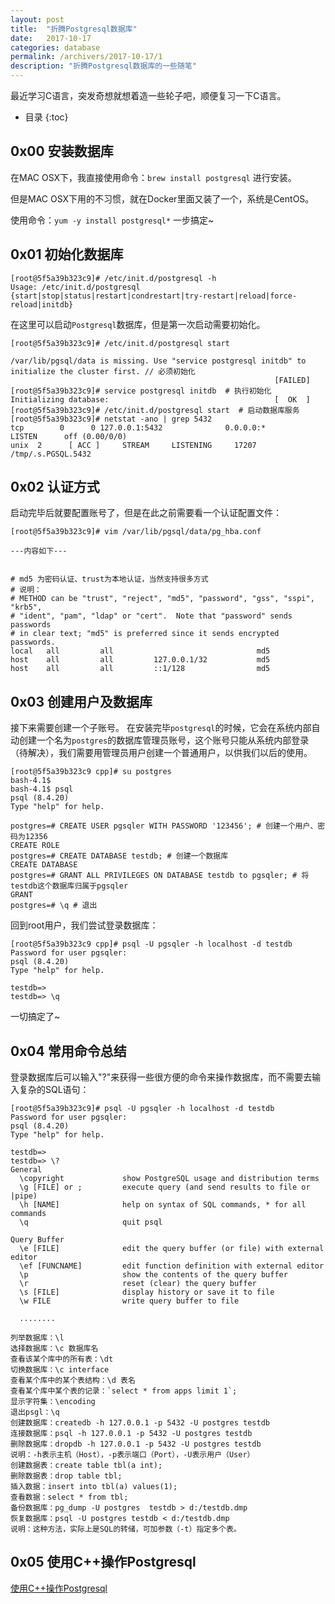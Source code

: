 ```yaml
---
layout: post
title:  "折腾Postgresql数据库"
date:   2017-10-17
categories: database
permalink: /archivers/2017-10-17/1
description: "折腾Postgresql数据库的一些随笔"
---
```

最近学习C语言，突发奇想就想着造一些轮子吧，顺便复习一下C语言。
<!--more-->
* 目录
{:toc}

## 0x00 安装数据库

在MAC OSX下，我直接使用命令：`brew install postgresql` 进行安装。

但是MAC OSX下用的不习惯，就在Docker里面又装了一个，系统是CentOS。

使用命令：`yum -y install postgresql*` 一步搞定~

## 0x01 初始化数据库

```
[root@5f5a39b323c9]# /etc/init.d/postgresql -h
Usage: /etc/init.d/postgresql {start|stop|status|restart|condrestart|try-restart|reload|force-reload|initdb}
```

在这里可以启动`Postgresql`数据库，但是第一次启动需要初始化。

```
[root@5f5a39b323c9]# /etc/init.d/postgresql start

/var/lib/pgsql/data is missing. Use "service postgresql initdb" to initialize the cluster first. // 必须初始化
                                                           [FAILED]
[root@5f5a39b323c9]# service postgresql initdb  # 执行初始化
Initializing database:                                     [  OK  ]
[root@5f5a39b323c9]# /etc/init.d/postgresql start  # 启动数据库服务
[root@5f5a39b323c9]# netstat -ano | grep 5432
tcp        0      0 127.0.0.1:5432              0.0.0.0:*                   LISTEN      off (0.00/0/0)
unix  2      [ ACC ]     STREAM     LISTENING     17207  /tmp/.s.PGSQL.5432
```

## 0x02 认证方式

启动完毕后就要配置账号了，但是在此之前需要看一个认证配置文件：


```
[root@5f5a39b323c9]# vim /var/lib/pgsql/data/pg_hba.conf

---内容如下---


# md5 为密码认证、trust为本地认证，当然支持很多方式
# 说明：
# METHOD can be "trust", "reject", "md5", "password", "gss", "sspi", "krb5",
# "ident", "pam", "ldap" or "cert".  Note that "password" sends passwords
# in clear text; "md5" is preferred since it sends encrypted passwords.
local   all         all                                md5 
host    all         all         127.0.0.1/32           md5
host    all         all         ::1/128                md5
```

## 0x03 创建用户及数据库

接下来需要创建一个子账号。 在安装完毕`postgresql`的时候，它会在系统内部自动创建一个名为`postgres`的数据库管理员账号，这个账号只能从系统内部登录（待解决），我们需要用管理员用户创建一个普通用户，以供我们以后的使用。

```
[root@5f5a39b323c9 cpp]# su postgres
bash-4.1$ 
bash-4.1$ psql
psql (8.4.20)
Type "help" for help.

postgres=# CREATE USER pgsqler WITH PASSWORD '123456'; # 创建一个用户、密码为12356
CREATE ROLE
postgres=# CREATE DATABASE testdb; # 创建一个数据库
CREATE DATABASE
postgres=# GRANT ALL PRIVILEGES ON DATABASE testdb to pgsqler; # 将testdb这个数据库归属于pgsqler
GRANT
postgres=# \q # 退出
```

回到root用户，我们尝试登录数据库：

```
[root@5f5a39b323c9 cpp]# psql -U pgsqler -h localhost -d testdb
Password for user pgsqler: 
psql (8.4.20)
Type "help" for help.

testdb=> 
testdb=> \q
```

一切搞定了~

## 0x04 常用命令总结

登录数据库后可以输入"\?"来获得一些很方便的命令来操作数据库，而不需要去输入复杂的SQL语句：


```
[root@5f5a39b323c9]# psql -U pgsqler -h localhost -d testdb
Password for user pgsqler: 
psql (8.4.20)
Type "help" for help.

testdb=> 
testdb=> \?
General
  \copyright             show PostgreSQL usage and distribution terms
  \g [FILE] or ;         execute query (and send results to file or |pipe)
  \h [NAME]              help on syntax of SQL commands, * for all commands
  \q                     quit psql

Query Buffer
  \e [FILE]              edit the query buffer (or file) with external editor
  \ef [FUNCNAME]         edit function definition with external editor
  \p                     show the contents of the query buffer
  \r                     reset (clear) the query buffer
  \s [FILE]              display history or save it to file
  \w FILE                write query buffer to file

  ........

```


```
列举数据库：\l
选择数据库：\c 数据库名
查看该某个库中的所有表：\dt
切换数据库：\c interface
查看某个库中的某个表结构：\d 表名
查看某个库中某个表的记录：`select * from apps limit 1`;
显示字符集：\encoding
退出psgl：\q
创建数据库：createdb -h 127.0.0.1 -p 5432 -U postgres testdb
连接数据库：psql -h 127.0.0.1 -p 5432 -U postgres testdb
删除数据库：dropdb -h 127.0.0.1 -p 5432 -U postgres testdb
说明：-h表示主机（Host），-p表示端口（Port），-U表示用户（User）
创建数据表：create table tbl(a int);
删除数据表：drop table tbl;
插入数据：insert into tbl(a) values(1);
查看数据：select * from tbl;
备份数据库：pg_dump -U postgres  testdb > d:/testdb.dmp
恢复数据库：psql -U postgres testdb < d:/testdb.dmp
说明：这种方法，实际上是SQL的转储，可加参数（-t）指定多个表。
```

## 0x05 使用C++操作Postgresql

[使用C++操作Postgresql](http://payloads.online/archivers/2017-10-17/2)

